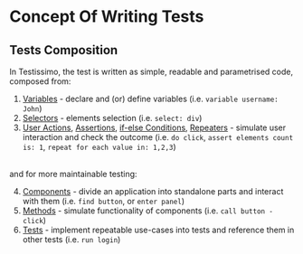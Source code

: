 # Concept Of Writing Tests

## Tests Composition

In Testissimo, the test is written as simple, readable and parametrised code, composed from:
1. [Variables](#/documentation/articles/concept-of-writting-tests/variables) - declare and (or) define variables (i.e. ```variable username: John```)
2. [Selectors](#/documentation/articles/concept-of-writting-tests/selectors) - elements selection (i.e. ```select: div```)
3. [User Actions](#/documentation/articles/concept-of-writting-tests/actions), [Assertions](#/documentation/articles/concept-of-writting-tests/assertions), [if-else Conditions](#/documentation/articles/concept-of-writting-tests/if-else-conditions), [Repeaters](#/documentation/articles/concept-of-writting-tests/repeaters) - simulate user interaction and check the outcome (i.e. ```do click```,  ```assert elements count is: 1```, ```repeat for each value in: 1,2,3```) 

<br>and for more maintainable testing:

4. [Components](#/documentation/articles/components) - divide an application into standalone parts and interact with them (i.e. ```find button```, or ```enter panel```)
5. [Methods](#/documentation/articles/methods) - simulate functionality of components (i.e. ```call button - click```)
6. [Tests](#/documentation/articles/tests) - implement repeatable use-cases into tests and reference them in other tests (i.e. ```run login```)

